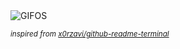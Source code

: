 <div align="justify">
<picture>
    <source media="(prefers-color-scheme: dark)" srcset="https://i.ibb.co/bPzqMwS/output-gif.gif">
    <source media="(prefers-color-scheme: light)" srcset="https://i.ibb.co/bPzqMwS/output-gif.gif">
    <img alt="GIFOS" src="https://i.ibb.co/bPzqMwS/output-gif.gif">
</picture>

<sub><i>inspired from [x0rzavi/github-readme-terminal](https://github.com/x0rzavi/github-readme-terminal)</i></sub>

</div>

<!-- Image deletion URL: https://ibb.co/KXFRp4M/276288fd6b8440b42923404ae7bac365 -->